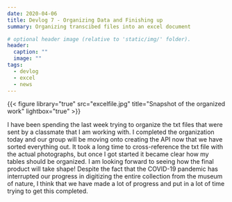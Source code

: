 ```yaml
---
date: 2020-04-06
title: Devlog 7 - Organizing Data and Finishing up  
summary: Organizing transcibed files into an excel document 

# optional header image (relative to 'static/img/' folder).
header:
  caption: ""
  image: ""
tags:
  - devlog
  - excel
  - news
---
```


{{< figure library="true" src="excelfile.jpg" title="Snapshot of the organized work" lightbox="true" >}}

I have been spending the last week trying to organize the txt files that were sent by a classmate that I am working with. I completed the organization today and our group will be moving onto creating the API now that we have sorted everything out. It took a long time to cross-reference the txt file with the actual photographs, but once I got started it became clear how my tables should be organized. I am looking forward to seeing how the final product will take shape! Despite the fact that the COVID-19 pandemic has interrupted our progress in digitizing the entire collection from the museum of nature, I think that we have made a lot of progress and put in a lot of time trying to get this completed. 
